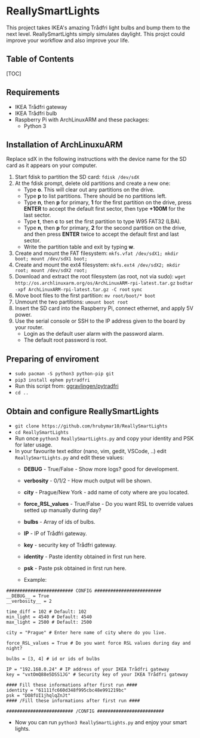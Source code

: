 # ReallySmartLights
This project takes IKEA's amazing Trådfri light bulbs and bump them to the next level. ReallySmartLights simply simulates daylight. This projct could improve your workflow and also improve your life.

## Table of Contents
[TOC]

## Requirements
* IKEA Trådfri gateway
* IKEA Trådfri bulb
* Raspberry Pi with ArchLinuxARM and these packages:
    * Python 3

## Installation of ArchLinuxuARM
Replace sdX in the following instructions with the device name for the SD card as it appears on your computer.

1. Start fdisk to partition the SD card: `fdisk /dev/sdX`
2. At the fdisk prompt, delete old partitions and create a new one:
    * Type **o**. This will clear out any partitions on the drive.
    * Type **p** to list partitions. There should be no partitions left.
    * Type **n**, then **p** for primary, **1** for the first partition on the drive, press **ENTER** to accept the default first sector, then type **+100M** for the last sector.
    * Type **t**, then **c** to set the first partition to type W95 FAT32 (LBA).
    * Type **n**, then **p** for primary, **2** for the second partition on the drive, and then press **ENTER** twice to accept the default first and last sector.
    * Write the partition table and exit by typing **w**.
3. Create and mount the FAT filesystem: `mkfs.vfat /dev/sdX1; mkdir boot; mount /dev/sdX1 boot;`
4. Create and mount the ext4 filesystem: `mkfs.ext4 /dev/sdX2; mkdir root; mount /dev/sdX2 root;`
5. Download and extract the root filesystem (as root, not via sudo): `wget http://os.archlinuxarm.org/os/ArchLinuxARM-rpi-latest.tar.gz`
`bsdtar -xpf ArchLinuxARM-rpi-latest.tar.gz -C root`
`sync`
6. Move boot files to the first partition:
`mv root/boot/* boot`
7. Unmount the two partitions:
`umount boot root`
8. Insert the SD card into the Raspberry Pi, connect ethernet, and apply 5V power.
9. Use the serial console or SSH to the IP address given to the board by your router.
    * Login as the default user alarm with the password alarm.
    * The default root password is root.

## Preparing of enviroment
* `sudo pacman -S python3 python-pip git`
* `pip3 install ephem pytradfri`
* Run this script from: [ggravlingen/pytradfri](https://github.com/ggravlingen/pytradfri/blob/master/script/install-coap-client.sh)
* `cd ..`

## Obtain and configure ReallySmartLights
* `git clone https://github.com/hrubymar10/ReallySmartLights`
* `cd ReallySmartLights`
* Run once `python3 ReallySmartLights.py` and copy your identity and PSK for later usage.
* In your favourite text editor (nano, vim, gedit, VSCode, ..) edit `ReallySmartLights.py` and edit these values:
    * **__DEBUG__** - True/False - Show more logs? good for development.
    * **__verbosity__** - 0/1/2 - How much output will be shown.
    * **city** - Prague/New York - add name of coty where are you located.
    * **force_RSL_values** - True/False - Do you want RSL to override values setted up manually during day?
    * **bulbs** - Array of ids of bulbs.
    * **IP** - IP of Trådfri gateway.
    * **key** - security key of Trådfri gateway.
    * **identity** - Paste identity obtained in first run here.
    * **psk** - Paste psk obtained in first run here.

    * Example:

```
######################### CONFIG #########################
__DEBUG__ = True
__verbosity__ = 2

time_diff = 102 # Default: 102
min_light = 4540 # Default: 4540
max_light = 2500 # Default: 2500

city = "Prague" # Enter here name of city where do you live.

force_RSL_values = True # Do you want force RSL values during day and night?

bulbs = [3, 4] # id or ids of bulbs

IP = "192.168.0.24" # IP address of your IKEA Trådfri gateway
key = "vxtOmQ88e5DSS1JG" # Security key of your IKEA Trådfri gateway

#### Fill these informations after first run ####
identity = "61111fc660d348f995cbc48e991219bc"
psk = "DO8fUI1jhqlqZnJt"
#### /Fill these informations after first run ####

######################### /CONFIG #########################
```
* Now you can run `python3 ReallySmartLights.py` and enjoy your smart lights.

